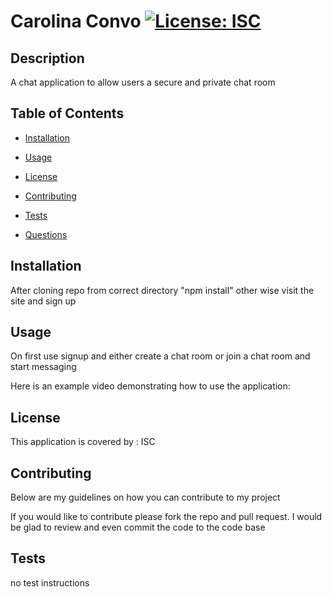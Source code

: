 # Carolina Convo [![License: ISC](https://img.shields.io/badge/License-ISC-blue.svg)](https://opensource.org/licenses/ISC)

## Description

A chat application to allow users a secure and private chat room

## Table of Contents

- [Installation](#Installation)

- [Usage](#Usage)

- [License](#License)

- [Contributing](#Contributing)

- [Tests](#Tests)

- [Questions](#Questions)

## Installation

After cloning repo from correct directory "npm install" other wise visit the site and sign up

## Usage

On first use signup and either create a chat room or join a chat room and start messaging

Here is an example video demonstrating how to use the application:

## License

This application is covered by : ISC

## Contributing

Below are my guidelines on how you can contribute to my project

If you would like to contribute please fork the repo and pull request. I would be glad to review and even commit the code to the code base

## Tests

no test instructions
